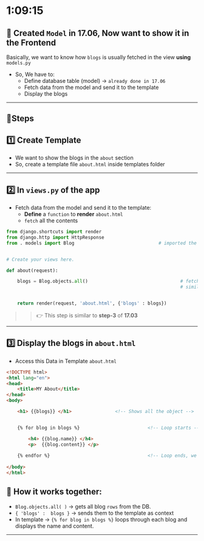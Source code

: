 # 1:09:15

## 🎨 Created `Model` in **17.06**, Now want to show it in the Frontend
Basically, we want to know how `blogs` is usually fetched in the view **using** `models.py`
- So, We have to:
    - Define database table (model) → `already done in 17.06`
    - Fetch data from the model and send it to the template
    - Display the blogs

------------------------------------------------
## 📌Steps

## 1️⃣ Create Template
- We want to show the blogs in the `about` section
- So, create a template file `about.html` inside templates folder

-------------------------------------

## 2️⃣ In `views.py` of the app
- Fetch data from the model and send it to the template:
    - **Define** a `function` to **render** `about.html`
    - `fetch` all the contents

```py
from django.shortcuts import render
from django.http import HttpResponse
from . models import Blog                               # imported the model


# Create your views here.

def about(request):

    blogs = Blog.objects.all()                                  # fetch all blog records from DB
                                                                # similar sql --> # select * from blog


    return render(request, 'about.html', {'blogs' : blogs})               # render(request, template file, context)
```

> > 👉 This step is similar to **step-3** of **17.03**

-----------------------------------------


## 3️⃣ Display the blogs in `about.html`
- Access this Data in Template `about.html`

```html
<!DOCTYPE html>
<html lang="en">
<head>
    <title>MY About</title>
</head>
<body>

    <h1> {{blogs}} </h1>                <!-- Shows all the object -->


    {% for blog in blogs %}                         <!-- Loop starts -->

        <h4> {{blog.name}} </h4>  
        <p>  {{blog.content}} </p>
       
    {% endfor %}                                    <!-- Loop ends, we must end the loop -->
    
</body>
</html>
```

## 🔗 How it works together:

- `Blog.objects.all( )` → gets all blog `rows` from the DB.
- `{ 'blogs' :  blogs }` → sends them to the template as context
- In template → `{% for blog in blogs %}` loops through each blog and displays the name and content.


-----------------------------------
